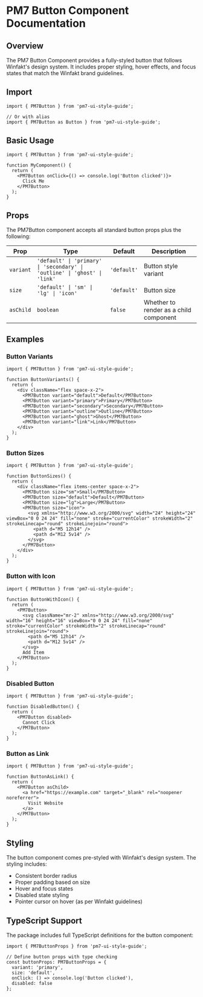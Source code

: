 # PM7 Button Component Documentation

## Overview

The PM7 Button Component provides a fully-styled button that follows Winfakt's design system. It includes proper styling, hover effects, and focus states that match the Winfakt brand guidelines.

## Import

```tsx
import { PM7Button } from 'pm7-ui-style-guide';

// Or with alias
import { PM7Button as Button } from 'pm7-ui-style-guide';
```

## Basic Usage

```tsx
import { PM7Button } from 'pm7-ui-style-guide';

function MyComponent() {
  return (
    <PM7Button onClick={() => console.log('Button clicked')}>
      Click Me
    </PM7Button>
  );
}
```

## Props

The PM7Button component accepts all standard button props plus the following:

| Prop | Type | Default | Description |
|------|------|---------|-------------|
| `variant` | `'default' \| 'primary' \| 'secondary' \| 'outline' \| 'ghost' \| 'link'` | `'default'` | Button style variant |
| `size` | `'default' \| 'sm' \| 'lg' \| 'icon'` | `'default'` | Button size |
| `asChild` | `boolean` | `false` | Whether to render as a child component |

## Examples

### Button Variants

```tsx
import { PM7Button } from 'pm7-ui-style-guide';

function ButtonVariants() {
  return (
    <div className="flex space-x-2">
      <PM7Button variant="default">Default</PM7Button>
      <PM7Button variant="primary">Primary</PM7Button>
      <PM7Button variant="secondary">Secondary</PM7Button>
      <PM7Button variant="outline">Outline</PM7Button>
      <PM7Button variant="ghost">Ghost</PM7Button>
      <PM7Button variant="link">Link</PM7Button>
    </div>
  );
}
```

### Button Sizes

```tsx
import { PM7Button } from 'pm7-ui-style-guide';

function ButtonSizes() {
  return (
    <div className="flex items-center space-x-2">
      <PM7Button size="sm">Small</PM7Button>
      <PM7Button size="default">Default</PM7Button>
      <PM7Button size="lg">Large</PM7Button>
      <PM7Button size="icon">
        <svg xmlns="http://www.w3.org/2000/svg" width="24" height="24" viewBox="0 0 24 24" fill="none" stroke="currentColor" strokeWidth="2" strokeLinecap="round" strokeLinejoin="round">
          <path d="M5 12h14" />
          <path d="M12 5v14" />
        </svg>
      </PM7Button>
    </div>
  );
}
```

### Button with Icon

```tsx
import { PM7Button } from 'pm7-ui-style-guide';

function ButtonWithIcon() {
  return (
    <PM7Button>
      <svg className="mr-2" xmlns="http://www.w3.org/2000/svg" width="16" height="16" viewBox="0 0 24 24" fill="none" stroke="currentColor" strokeWidth="2" strokeLinecap="round" strokeLinejoin="round">
        <path d="M5 12h14" />
        <path d="M12 5v14" />
      </svg>
      Add Item
    </PM7Button>
  );
}
```

### Disabled Button

```tsx
import { PM7Button } from 'pm7-ui-style-guide';

function DisabledButton() {
  return (
    <PM7Button disabled>
      Cannot Click
    </PM7Button>
  );
}
```

### Button as Link

```tsx
import { PM7Button } from 'pm7-ui-style-guide';

function ButtonAsLink() {
  return (
    <PM7Button asChild>
      <a href="https://example.com" target="_blank" rel="noopener noreferrer">
        Visit Website
      </a>
    </PM7Button>
  );
}
```

## Styling

The button component comes pre-styled with Winfakt's design system. The styling includes:

- Consistent border radius
- Proper padding based on size
- Hover and focus states
- Disabled state styling
- Pointer cursor on hover (as per Winfakt guidelines)

## TypeScript Support

The package includes full TypeScript definitions for the button component:

```tsx
import { PM7ButtonProps } from 'pm7-ui-style-guide';

// Define button props with type checking
const buttonProps: PM7ButtonProps = {
  variant: 'primary',
  size: 'default',
  onClick: () => console.log('Button clicked'),
  disabled: false
};
```
